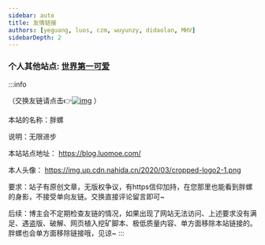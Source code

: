 ```yaml
---
sidebar: auto
title: 友情链接
authors: [yeguang, luos, czm, wuyunzy, didaolan, MHV]
sidebarDepth: 2
---
```




### 个人其他站点: [世界第一可爱](https://www.nahida.cn/)





:::info 

（交换友链请点击👉[![img](http://rescdn.qqmail.com/zh_CN/htmledition/images/function/qm_open/ico_mailme_01.png)](mailto:nahida@nahida.cn) ）

本站的名称：胖螺

说明：无限进步

本站站点地址： <https://blog.luomoe.com/>

本人头像： <https://img.up.cdn.nahida.cn/2020/03/cropped-logo2-1.png>

要求：站子有原创文章，无版权争议，有https信仰加持，在您那里也能看到胖螺的身影，不接受单向友链。交换直接评论留言即可~

后续：博主会不定期检查友链的情况，如果出现了网站无法访问、上述要求没有满足、遇盗版、破解、网页植入挖矿脚本、极低质量内容、单方面移除本站链接的。胖螺也会单方面移除链接哦，见谅~
:::
